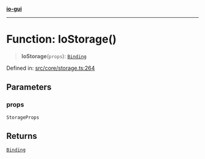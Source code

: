 [**io-gui**](../README.md)

***

# Function: IoStorage()

> **IoStorage**(`props`): [`Binding`](../classes/Binding.md)

Defined in: [src/core/storage.ts:264](https://github.com/io-gui/io/blob/main/src/core/storage.ts#L264)

## Parameters

### props

`StorageProps`

## Returns

[`Binding`](../classes/Binding.md)
